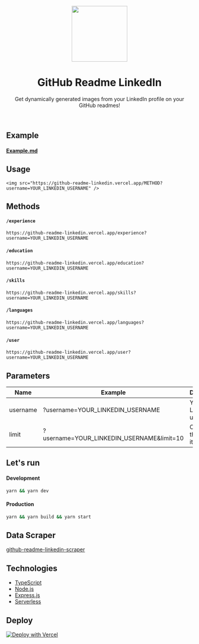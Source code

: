 <div align="center">

<br>
<img src="https://raw.githubusercontent.com/soroushchehresa/github-readme-linkedin/master/linkedin-github.png" width="150" />

# GitHub Readme LinkedIn
Get dynamically generated images from your LinkedIn profile on your GitHub readmes!

</div>

<br>

## Example
#### [Example.md](/Example.md)

## Usage
```MD
<img src="https://github-readme-linkedin.vercel.app/METHOD?username=YOUR_LINKEDIN_USERNAME" />
```

## Methods

#### `/experience`
```MD
https://github-readme-linkedin.vercel.app/experience?username=YOUR_LINKEDIN_USERNAME
```
#### `/education`
```MD
https://github-readme-linkedin.vercel.app/education?username=YOUR_LINKEDIN_USERNAME
```
#### `/skills`
```MD
https://github-readme-linkedin.vercel.app/skills?username=YOUR_LINKEDIN_USERNAME
```
#### `/languages`
```MD
https://github-readme-linkedin.vercel.app/languages?username=YOUR_LINKEDIN_USERNAME
```
#### `/user`
```MD
https://github-readme-linkedin.vercel.app/user?username=YOUR_LINKEDIN_USERNAME
```

## Parameters
|    Name    |                  Example                  |        Description         |
| ---------- | ----------------------------------------- | -------------------------- |
| username   | ?username=YOUR_LINKEDIN_USERNAME          | Your LinkedIn username.    |
| limit      | ?username=YOUR_LINKEDIN_USERNAME&limit=10 | Count of the lists items.  |

## Let's run
#### Development
```bash
yarn && yarn dev
```
#### Production
```bash
yarn && yarn build && yarn start
```

## Data Scraper
[github-readme-linkedin-scraper](https://github.com/soroushchehresa/github-readme-linkedin-scraper)

## Technologies
- [TypeScript](https://github.com/microsoft/TypeScript)
- [Node.js](https://github.com/nodejs/node)
- [Express.js](https://github.com/expressjs/express)
- [Serverless](https://vercel.com)

## Deploy
[![Deploy with Vercel](https://vercel.com/button)](https://vercel.com/import/git?s=https://github.com/soroushchehresa/github-readme-linkedin)
